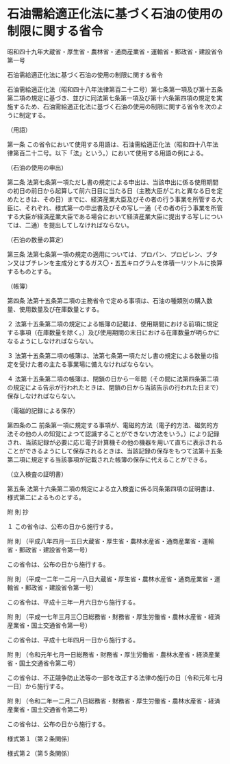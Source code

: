 # 石油需給適正化法に基づく石油の使用の制限に関する省令

昭和四十九年大蔵省・厚生省・農林省・通商産業省・運輸省・郵政省・建設省令第一号

石油需給適正化法に基づく石油の使用の制限に関する省令

石油需給適正化法（昭和四十八年法律第百二十二号）第七条第一項及び第十五条第二項の規定に基づき、並びに同法第七条第一項及び第十六条第四項の規定を実施するため、石油需給適正化法に基づく石油の使用の制限に関する省令を次のように制定する。

（用語）

第一条 この省令において使用する用語は、石油需給適正化法（昭和四十八年法律第百二十二号。以下「法」という。）において使用する用語の例による。

（石油の使用の申出）

第二条 法第七条第一項ただし書の規定による申出は、当該申出に係る使用期間の初日の前日から起算して前六日目に当たる日（主務大臣がこれと異なる日を定めたときは、その日）までに、経済産業大臣及びその者の行う事業を所管する大臣に、それぞれ、様式第一の申出書及びその写し一通（その者の行う事業を所管する大臣が経済産業大臣である場合において経済産業大臣に提出する写しについては、二通）を提出してしなければならない。

（石油の数量の算定）

第三条 法第七条第一項の規定の適用については、プロパン、プロピレン、ブタン又はブチレンを主成分とするガス〇・五五キログラムを体積一リツトルに換算するものとする。

（帳簿）

第四条 法第十五条第二項の主務省令で定める事項は、石油の種類別の購入数量、使用数量及び在庫数量とする。

２ 法第十五条第二項の規定による帳簿の記載は、使用期間における前項に規定する事項（在庫数量を除く。）及び使用期間の末日における在庫数量が明らかになるようにしなければならない。

３ 法第十五条第二項の帳簿は、法第七条第一項ただし書の規定による数量の指定を受けた者の主たる事業場に備えなければならない。

４ 法第十五条第二項の帳簿は、閉鎖の日から一年間（その間に法第四条第二項の規定による告示が行われたときは、閉鎖の日から当該告示の行われた日まで）保存しなければならない。

（電磁的記録による保存）

第四条の二 前条第一項に規定する事項が、電磁的方法（電子的方法、磁気的方法その他の人の知覚によつて認識することができない方法をいう。）により記録され、当該記録が必要に応じ電子計算機その他の機器を用いて直ちに表示されることができるようにして保存されるときは、当該記録の保存をもつて法第十五条第二項に規定する当該事項が記載された帳簿の保存に代えることができる。

（立入検査の証明書）

第五条 法第十六条第二項の規定による立入検査に係る同条第四項の証明書は、様式第二によるものとする。

附 則 抄

１ この省令は、公布の日から施行する。

附 則 （平成八年四月一五日大蔵省・厚生省・農林水産省・通商産業省・運輸省・郵政省・建設省令第一号）

この省令は、公布の日から施行する。

附 則 （平成一二年一二月一八日大蔵省・厚生省・農林水産省・通商産業省・運輸省・郵政省・建設省令第一号）

この省令は、平成十三年一月六日から施行する。

附 則 （平成一七年三月三〇日総務省・財務省・厚生労働省・農林水産省・経済産業省・国土交通省令第一号）

この省令は、平成十七年四月一日から施行する。

附 則 （令和元年七月一日総務省・財務省・厚生労働省・農林水産省・経済産業省・国土交通省令第二号）

この省令は、不正競争防止法等の一部を改正する法律の施行の日（令和元年七月一日）から施行する。

附 則 （令和二年一二月二八日総務省・財務省・厚生労働省・農林水産省・経済産業省・国土交通省令第二号）

この省令は、公布の日から施行する。

様式第１（第２条関係）

[](/./pict/349M50015d40001_20201228_502M60000f48002_001.pdf)

様式第２（第５条関係）

[](/./pict/349M50015d40001_20201228_502M60000f48002_002.pdf)
